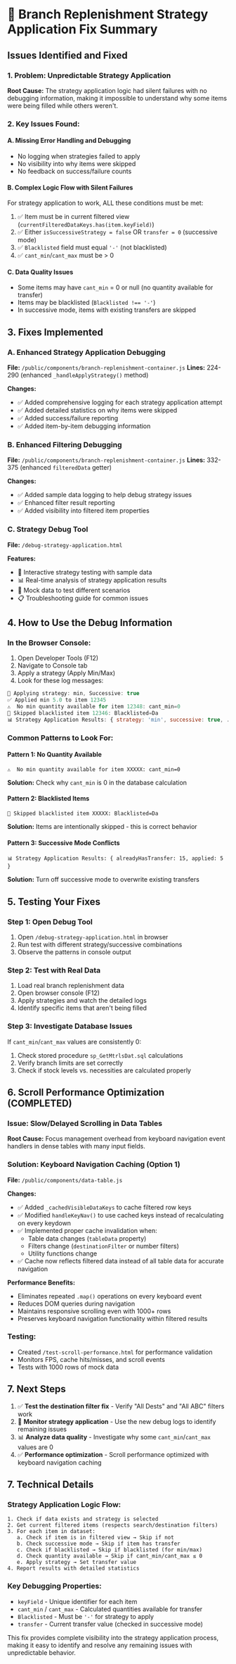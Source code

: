 # 🔧 Branch Replenishment Strategy Application Fix Summary

## **Issues Identified and Fixed**

### **1. Problem: Unpredictable Strategy Application**
**Root Cause:** The strategy application logic had silent failures with no debugging information, making it impossible to understand why some items were being filled while others weren't.

### **2. Key Issues Found:**

#### **A. Missing Error Handling and Debugging**
- No logging when strategies failed to apply
- No visibility into why items were skipped
- No feedback on success/failure counts

#### **B. Complex Logic Flow with Silent Failures**
For strategy application to work, ALL these conditions must be met:
1. ✅ Item must be in current filtered view (`currentFilteredDataKeys.has(item.keyField)`)
2. ✅ Either `isSuccessiveStrategy = false` OR `transfer = 0` (successive mode)
3. ✅ `Blacklisted` field must equal `'-'` (not blacklisted)  
4. ✅ `cant_min`/`cant_max` must be > 0

#### **C. Data Quality Issues**
- Some items may have `cant_min` = 0 or null (no quantity available for transfer)
- Items may be blacklisted (`Blacklisted !== '-'`)
- In successive mode, items with existing transfers are skipped

## **3. Fixes Implemented**

### **A. Enhanced Strategy Application Debugging**
**File:** `/public/components/branch-replenishment-container.js`
**Lines:** 224-290 (enhanced `_handleApplyStrategy()` method)

**Changes:**
- ✅ Added comprehensive logging for each strategy application attempt
- ✅ Added detailed statistics on why items were skipped
- ✅ Added success/failure reporting
- ✅ Added item-by-item debugging information

### **B. Enhanced Filtering Debugging**
**File:** `/public/components/branch-replenishment-container.js`
**Lines:** 332-375 (enhanced `filteredData` getter)

**Changes:**
- ✅ Added sample data logging to help debug strategy issues
- ✅ Enhanced filter result reporting
- ✅ Added visibility into filtered item properties

### **C. Strategy Debug Tool**
**File:** `/debug-strategy-application.html`

**Features:**
- 🔧 Interactive strategy testing with sample data
- 📊 Real-time analysis of strategy application results
- 🧪 Mock data to test different scenarios
- 📋 Troubleshooting guide for common issues

## **4. How to Use the Debug Information**

### **In the Browser Console:**
1. Open Developer Tools (F12)
2. Navigate to Console tab
3. Apply a strategy (Apply Min/Max)
4. Look for these log messages:

```javascript
🎯 Applying strategy: min, Successive: true
✅ Applied min 5.0 to item 12345
⚠️  No min quantity available for item 12348: cant_min=0
🚫 Skipped blacklisted item 12346: Blacklisted=Da
📊 Strategy Application Results: { strategy: 'min', successive: true, ... }
```

### **Common Patterns to Look For:**

#### **Pattern 1: No Quantity Available**
```
⚠️  No min quantity available for item XXXXX: cant_min=0
```
**Solution:** Check why `cant_min` is 0 in the database calculation

#### **Pattern 2: Blacklisted Items**
```
🚫 Skipped blacklisted item XXXXX: Blacklisted=Da
```
**Solution:** Items are intentionally skipped - this is correct behavior

#### **Pattern 3: Successive Mode Conflicts**
```
📊 Strategy Application Results: { alreadyHasTransfer: 15, applied: 5 }
```
**Solution:** Turn off successive mode to overwrite existing transfers

## **5. Testing Your Fixes**

### **Step 1: Open Debug Tool**
1. Open `/debug-strategy-application.html` in browser
2. Run test with different strategy/successive combinations
3. Observe the patterns in console output

### **Step 2: Test with Real Data**
1. Load real branch replenishment data
2. Open browser console (F12)
3. Apply strategies and watch the detailed logs
4. Identify specific items that aren't being filled

### **Step 3: Investigate Database Issues**
If `cant_min`/`cant_max` values are consistently 0:
1. Check stored procedure `sp_GetMtrlsDat.sql` calculations
2. Verify branch limits are set correctly
3. Check if stock levels vs. necessities are calculated properly

## **6. Scroll Performance Optimization (COMPLETED)**

### **Issue:** Slow/Delayed Scrolling in Data Tables
**Root Cause:** Focus management overhead from keyboard navigation event handlers in dense tables with many input fields.

### **Solution: Keyboard Navigation Caching (Option 1)**
**File:** `/public/components/data-table.js`

**Changes:**
- ✅ Added `_cachedVisibleDataKeys` to cache filtered row keys
- ✅ Modified `handleKeyNav()` to use cached keys instead of recalculating on every keydown
- ✅ Implemented proper cache invalidation when:
  - Table data changes (`tableData` property)
  - Filters change (`destinationFilter` or number filters)
  - Utility functions change
- ✅ Cache now reflects filtered data instead of all table data for accurate navigation

**Performance Benefits:**
- Eliminates repeated `.map()` operations on every keyboard event
- Reduces DOM queries during navigation
- Maintains responsive scrolling even with 1000+ rows
- Preserves keyboard navigation functionality within filtered results

### **Testing:**
- Created `/test-scroll-performance.html` for performance validation
- Monitors FPS, cache hits/misses, and scroll events
- Tests with 1000 rows of mock data

## **7. Next Steps**

1. ✅ **Test the destination filter fix** - Verify "All Dests" and "All ABC" filters work
2. 🔧 **Monitor strategy application** - Use the new debug logs to identify remaining issues
3. 📊 **Analyze data quality** - Investigate why some `cant_min`/`cant_max` values are 0
4. ✅ **Performance optimization** - Scroll performance optimized with keyboard navigation caching

## **7. Technical Details**

### **Strategy Application Logic Flow:**
```
1. Check if data exists and strategy is selected
2. Get current filtered items (respects search/destination filters)
3. For each item in dataset:
   a. Check if item is in filtered view → Skip if not
   b. Check successive mode → Skip if item has transfer
   c. Check if blacklisted → Skip if blacklisted (for min/max)
   d. Check quantity available → Skip if cant_min/cant_max ≤ 0
   e. Apply strategy → Set transfer value
4. Report results with detailed statistics
```

### **Key Debugging Properties:**
- `keyField` - Unique identifier for each item
- `cant_min` / `cant_max` - Calculated quantities available for transfer
- `Blacklisted` - Must be `'-'` for strategy to apply
- `transfer` - Current transfer value (checked in successive mode)

This fix provides complete visibility into the strategy application process, making it easy to identify and resolve any remaining issues with unpredictable behavior.
